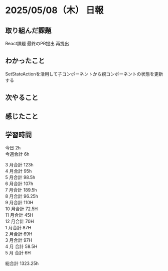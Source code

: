 # 2025/05/08（木） 日報

## 取り組んだ課題
React課題 最終のPR提出 再提出

## わかったこと
SetStateActionを活用して子コンポーネントから親コンポーネントの状態を更新する

## 次やること


## 感じたこと


## 学習時間

今日 2h
<br />
今週合計 6h
<br />

3 月合計 123h
<br />
4 月合計 95h
<br />
5 月合計 98.5h
<br />
6 月合計 107h
<br />
7 月合計 189.5h
<br />
8 月合計 96.25h
<br />
9 月合計 110H
<br />
10 月合計 72.5H
<br />
11 月合計 45H
<br />
12 月合計 70H
<br />
1 月合計 87H
<br />
2 月合計 69H
<br />
3 月合計 97H
<br />
4 月 合計 58.5H
<br />
5 月 合計 6H

総合計 1323.25h
